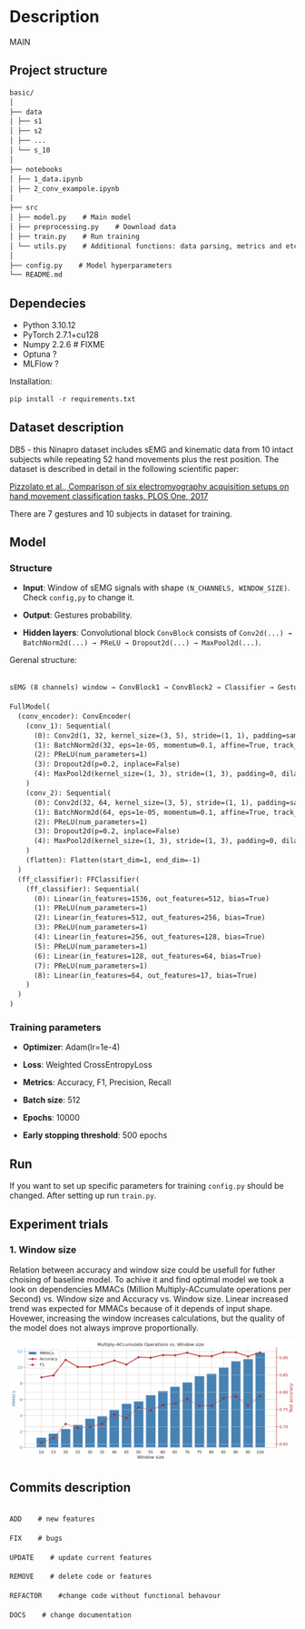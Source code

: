 # Description

MAIN

## Project structure

```markdown
basic/
│
├── data
│ ├── s1
│ ├── s2
│ ├── ...
│ └── s_10
│
├── notebooks
│ ├── 1_data.ipynb
│ ├── 2_conv_exampole.ipynb
│
├── src
│ ├── model.py    # Main model
│ ├── preprocessing.py    # Download data 
│ ├── train.py    # Run training
│ └── utils.py    # Additional functions: data parsing, metrics and etc.
│
├── config.py    # Model hyperparameters
└── README.md
```

## Dependecies

- Python 3.10.12
- PyTorch 2.7.1+cu128
- Numpy 2.2.6    # FIXME
- Optuna ?
- MLFlow ?

Installation:

```python
pip install -r requirements.txt
```

## Dataset description

DB5 - this Ninapro dataset includes sEMG and kinematic data from 10 intact subjects while repeating 52 hand movements plus the rest position.
The dataset is described in detail in the following scientific paper:

[Pizzolato et al., Comparison of six electromyography acquisition setups on hand movement classification tasks, PLOS One, 2017](https://pubmed.ncbi.nlm.nih.gov/29023548/)

There are 7 gestures and 10 subjects in dataset for training.

## Model

### Structure

- **Input**: Window of sEMG signals with shape `(N_CHANNELS, WINDOW_SIZE)`. Check `config,py` to change it.

- **Output**: Gestures probability.

- **Hidden layers**: Convolutional block `ConvBlock` consists of `Conv2d(...) →  BatchNorm2d(...) → PReLU → Dropout2d(...) → MaxPool2d(...)`.

Gerenal structure:

```markdown

sEMG (8 channels) window → ConvBlock1 → ConvBlock2 → Classifier → Gestures probabilities 

FullModel(
  (conv_encoder): ConvEncoder(
    (conv_1): Sequential(
      (0): Conv2d(1, 32, kernel_size=(3, 5), stride=(1, 1), padding=same)
      (1): BatchNorm2d(32, eps=1e-05, momentum=0.1, affine=True, track_running_stats=True)
      (2): PReLU(num_parameters=1)
      (3): Dropout2d(p=0.2, inplace=False)
      (4): MaxPool2d(kernel_size=(1, 3), stride=(1, 3), padding=0, dilation=1, ceil_mode=False)
    )
    (conv_2): Sequential(
      (0): Conv2d(32, 64, kernel_size=(3, 5), stride=(1, 1), padding=same)
      (1): BatchNorm2d(64, eps=1e-05, momentum=0.1, affine=True, track_running_stats=True)
      (2): PReLU(num_parameters=1)
      (3): Dropout2d(p=0.2, inplace=False)
      (4): MaxPool2d(kernel_size=(1, 3), stride=(1, 3), padding=0, dilation=1, ceil_mode=False)
    )
    (flatten): Flatten(start_dim=1, end_dim=-1)
  )
  (ff_classifier): FFClassifier(
    (ff_classifier): Sequential(
      (0): Linear(in_features=1536, out_features=512, bias=True)
      (1): PReLU(num_parameters=1)
      (2): Linear(in_features=512, out_features=256, bias=True)
      (3): PReLU(num_parameters=1)
      (4): Linear(in_features=256, out_features=128, bias=True)
      (5): PReLU(num_parameters=1)
      (6): Linear(in_features=128, out_features=64, bias=True)
      (7): PReLU(num_parameters=1)
      (8): Linear(in_features=64, out_features=17, bias=True)
    )
  )
)

```

### Training parameters

- **Optimizer**: Adam(lr=1e-4)

- **Loss**: Weighted CrossEntropyLoss

- **Metrics**: Accuracy, F1, Precision, Recall

- **Batch size**: 512

- **Epochs**: 10000

- **Early stopping threshold**: 500 epochs

## Run

If you want to set up specific parameters for training `config.py` should be changed. After setting up run `train.py`.

## Experiment trials

### 1. Window size

Relation between accuracy and window size could be usefull for futher choising of baseline model. To achive it and find optimal model we took a look on dependencies MMACs (Million Multiply-ACcumulate operations per Second) vs. Window size and Accuracy vs. Window size. Linear increased trend was expected for MMACs because of it depends of input shape. Hovewer, increasing the window increases calculations, but the quality of the model does not always improve proportionally.

![Figure 1](images/1_MMACS2.png)

## Commits description

```markdown

ADD    # new features

FIX    # bugs

UPDATE    # update current features

REMOVE    # delete code or features

REFACTOR    #change code without functional behavour

DOCS    # change documentation

```
